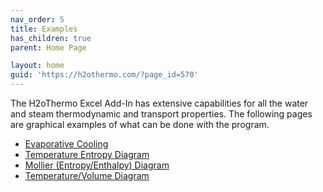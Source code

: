 ```yaml
---
nav_order: 5
title: Examples
has_children: true
parent: Home Page

layout: home
guid: 'https://h2othermo.com/?page_id=570'
---
```


The H2oThermo Excel Add-In has extensive capabilities for all the water and steam thermodynamic and transport properties. The following pages are graphical examples of what can be done with the program.

- [Evaporative Cooling](examples/evaporative-cooling.html)
- [Temperature Entropy Diagram](examples/temperature-entropy-diagram.html)
- [Mollier (Entropy/Enthalpy) Diagram](examples/mollier-entropy-enthalpy-diagram.html)
- [Temperature/Volume Diagram](examples/temperature-volume-diagram.html)